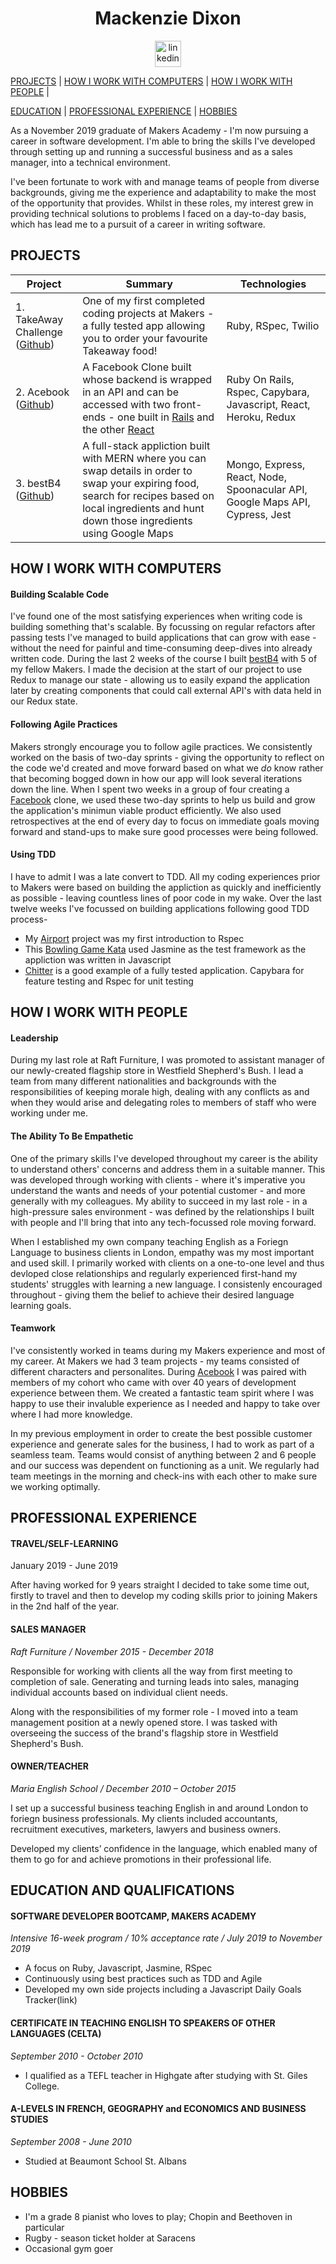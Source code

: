 <h1 align="center">Mackenzie Dixon</h1>
<p align="center">
<a href="#">
<img src="https://www.iconfinder.com/data/icons/free-social-icons/67/linkedin_circle_color-512.png" alt="linkedin" hspace="50" height="42" width="42"></a></p>
</p>


[PROJECTS](#projects) | [HOW I WORK WITH COMPUTERS](#how-i-work-with-computers) | [HOW I WORK WITH PEOPLE](#how-i-work-with-people) |

[EDUCATION](#education-and-qualifications) | [PROFESSIONAL EXPERIENCE](#professional-experience) | [HOBBIES](#hobbies)

As a November 2019 graduate of Makers Academy - I'm now pursuing a career in software development. I'm able to bring the skills I've developed through setting up and running a successful business and as a sales manager, into a technical environment.

I've been fortunate to work with and manage teams of people from diverse backgrounds, giving me the experience and adaptability to make the most of the opportunity that provides. Whilst in these roles, my interest grew in providing technical solutions to problems I faced on a day-to-day basis, which has lead me to a pursuit of a career in writing software.

## PROJECTS
| Project       | Summary       | Technologies  |
| ------------- |---------------| --------------|
| 1. TakeAway Challenge ([Github](https://github.com/mackacavs/takeaway-challenge/)) | One of my first completed coding projects at Makers - a fully tested app allowing you to order your favourite Takeaway food! | Ruby, RSpec, Twilio |
| 2. Acebook ([Github](https://github.com/mackacavs/acebook-agil/))|A Facebook Clone built whose backend is wrapped in an API and can be accessed with two front-ends - one built in [Rails](https://github.com/mackacavs/acebook-agil/) and the other [React](https://github.com/mackacavs/acebook-react-agil/) | Ruby On Rails, Rspec, Capybara, Javascript, React, Heroku, Redux |
| 3. bestB4 ([Github](https://github.com/eashworth/BestB4))| A full-stack appliction built with MERN where you can swap details in order to swap your expiring food, search for recipes based on local ingredients and hunt down those ingredients using Google Maps | Mongo, Express, React, Node, Spoonacular API, Google Maps API, Cypress, Jest |

## HOW I WORK WITH COMPUTERS

#### Building Scalable Code
I've found one of the most satisfying experiences when writing code is building something that's scalable. By focussing on regular refactors after passing tests I've managed to build applications that can grow with ease - without the need for painful and time-consuming deep-dives into already written code. During the last 2 weeks of the course I built [bestB4](https://github.com/eashworth/BestB4) with 5 of my fellow Makers. I made the decision at the start of our project to use Redux to manage our state - allowing us to easily expand the application later by creating components that could call external API's with data held in our Redux state. 

#### Following Agile Practices
Makers strongly encourage you to follow agile practices. We consistently worked on the basis of two-day sprints - giving the opportunity to reflect on the code we'd created and move forward based on what we *do* know rather that becoming bogged down in how our app will look several iterations down the line. When I spent two weeks in a group of four creating a [Facebook](https://github.com/mackacavs/acebook-agil/) clone, we used these two-day sprints to help us  build and grow the application's minimun viable product efficiently. We also used retrospectives at the end of every day to focus on immediate goals moving forward and stand-ups to make sure good processes were being followed.

#### Using TDD
I have to admit I was a late convert to TDD. All my coding experiences prior to Makers were based on building the appliction as quickly and inefficiently as possible - leaving countless lines of poor code in my wake. Over the last twelve weeks I've focussed on building applications following good TDD process-

* My [Airport](https://github.com/mackacavs/airport_challenge) project was my first introduction to Rspec
* This [Bowling Game Kata](https://github.com/mackacavs/bowling-challenge) used Jasmine as the test framework as the appliction was written in Javascript 
* [Chitter](https://github.com/mackacavs/chitter-challenge) is a good example of a fully tested application. Capybara for feature testing and Rspec for unit testing

## HOW I WORK WITH PEOPLE

#### Leadership
During my last role at Raft Furniture, I was promoted to assistant manager of our newly-created flagship store in Westfield Shepherd's Bush. I lead a team from many different nationalities and backgrounds with the responsibilities of keeping morale high, dealing with any conflicts as and when they would arise and delegating roles to members of staff who were working under me.

#### The Ability To Be Empathetic
One of the primary skills I've developed throughout my career is the ability to understand others' concerns and address them in a suitable manner. This was developed through working with clients - where it's imperative you understand the wants and needs of your potential customer - and more generally with my colleagues. My ability to succeed in my last role - in a high-pressure sales environment - was defined by the relationships I built with people and I'll bring that into any tech-focussed role moving forward.

When I established my own company teaching English as a Foriegn Language to business clients in London, empathy was my most important and used skill. I primarily worked with clients on a one-to-one level and thus devloped close relationships and regularly experienced first-hand my students' struggles with learning a new language. I consistenly encouraged throughout - giving them the belief to achieve their desired language learning goals. 

#### Teamwork

I've consistently worked in teams during my Makers experience and most of my career. At Makers we had 3 team projects - my teams consisted of different characters and personalites. During [Acebook](https://github.com/mackacavs/acebook-agil/) I was paired with members of my cohort who came with over 40 years of development experience between them. We created a fantastic team spirit where I was happy to use their invaluble experience as I needed and happy to take over where I had more knowledge.

In my previous employment in order to create the best possible customer experience and generate sales for the business, I had to work as part of a seamless team. Teams would consist of anything between 2 and 6 people and our success was dependent on functioning as a unit. We regularly had team meetings in the morning and check-ins with each other to make sure we working optimally.

## PROFESSIONAL EXPERIENCE

#### TRAVEL/SELF-LEARNING

January 2019 - June 2019

After having worked for 9 years straight I decided to take some time out, firstly to travel and then to develop my coding skills prior to joining Makers in the 2nd half of the year.


#### SALES MANAGER 

*Raft Furniture / November 2015 - December 2018*

Responsible for working with clients all the way from first meeting to completion of sale. Generating and turning leads into sales, managing individual accounts based on individual client needs.

Along with the responsibilities of my former role - I moved into a team management position at a newly opened store. I was tasked with overseeing the success of the brand's flagship store in Westfield Shepherd's Bush.

#### OWNER/TEACHER

*Maria English School / December 2010 – October 2015*

I set up a successful business teaching English in and around London to foriegn business professionals. My clients included accountants, recruitment executives, marketers, lawyers and business owners.

Developed my clients’ confidence in the language, which enabled many of them to go for and achieve promotions in their professional life.

## EDUCATION AND QUALIFICATIONS

#### SOFTWARE DEVELOPER BOOTCAMP, MAKERS ACADEMY

*Intensive 16-week program / 10% acceptance rate / July 2019 to November 2019*

- A focus on Ruby, Javascript, Jasmine, RSpec
- Continuously using best practices such as TDD and Agile
- Developed my own side projects including a Javascript Daily Goals Tracker(link)

#### CERTIFICATE IN TEACHING ENGLISH TO SPEAKERS OF OTHER LANGUAGES (CELTA)

*September 2010 - October 2010*

- I qualified as a TEFL teacher in Highgate after studying with St. Giles College.

#### A-LEVELS IN FRENCH, GEOGRAPHY and ECONOMICS AND BUSINESS STUDIES

*September 2008 - June 2010*

- Studied at Beaumont School St. Albans

## HOBBIES
- I'm a grade 8 pianist who loves to play; Chopin and Beethoven in particular
- Rugby - season ticket holder at Saracens
- Occasional gym goer

